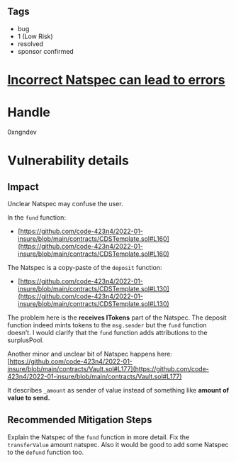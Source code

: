 ## Tags

- bug
- 1 (Low Risk)
- resolved
- sponsor confirmed

# [Incorrect Natspec can lead to errors](https://github.com/code-423n4/2022-01-insure-findings/issues/176) 

# Handle

0xngndev


# Vulnerability details

## Impact

Unclear Natspec may confuse the user.

In the `fund` function:

- [https://github.com/code-423n4/2022-01-insure/blob/main/contracts/CDSTemplate.sol#L160](https://github.com/code-423n4/2022-01-insure/blob/main/contracts/CDSTemplate.sol#L160)

The Natspec is a copy-paste of the `deposit` function:

- [https://github.com/code-423n4/2022-01-insure/blob/main/contracts/CDSTemplate.sol#L130](https://github.com/code-423n4/2022-01-insure/blob/main/contracts/CDSTemplate.sol#L130)

The problem here is the **receives ITokens** part of the Natspec. The deposit function indeed mints tokens to the `msg.sender` but the `fund` function doesn’t. I would clarify that the `fund` function adds attributions to the surplusPool.

Another minor and unclear bit of Natspec happens here:
[https://github.com/code-423n4/2022-01-insure/blob/main/contracts/Vault.sol#L177](https://github.com/code-423n4/2022-01-insure/blob/main/contracts/Vault.sol#L177)

It describes `_amount` as sender of value instead of something like **amount of value to send.**

## Recommended Mitigation Steps

Explain the Natspec of the `fund` function in more detail. Fix the `transferValue` amount natspec. Also it would be good to add some Natspec to the `defund` function too.

